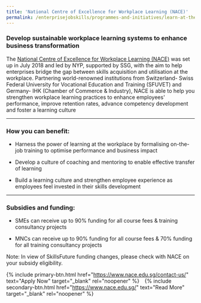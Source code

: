 ```yaml
---
title: 'National Centre of Excellence for Workplace Learning (NACE)'
permalink: /enterprisejobskills/programmes-and-initiatives/learn-at-the-workplace/national-centre-of-excellence-for-workplace-learning--nace-/
---
```


### Develop sustainable workplace learning systems to enhance business transformation

The <a href="https://www.nyp.edu.sg/nace" target="_blank" rel="noopener">National Centre of Excellence for Workplace Learning (NACE)</a> was set up in July 2018 and led by NYP, supported by SSG, with the aim to help enterprises bridge the gap between skills acquisition and utilisation at the workplace. Partnering world-renowned institutions from Switzerland- Swiss Federal University for Vocational Education and Training (SFUVET) and Germany- IHK (Chamber of Commerce & Industry), NACE is able to help you strengthen workplace learning practices to enhance employees' performance, improve retention rates, advance competency development and foster a learning culture

---

### How you can benefit:

- Harness the power of learning at the workplace by formalising on-the-job training to optimise performance and business impact

- Develop a culture of coaching and mentoring to enable effective transfer of learning

- Build a learning culture and strengthen employee experience as employees feel invested in their skills development

---

### Subsidies and funding:

- SMEs can receive up to 90% funding for all course fees & training consultancy projects

- MNCs can receive up to 90% funding for all course fees & 70% funding for all training consultancy projects

Note: In view of SkillsFuture funding changes, please check with NACE on your subsidy eligibility.

{% include primary-btn.html href="https://www.nace.edu.sg/contact-us/" text="Apply Now" target="_blank" rel="noopener" %}&emsp;{% include secondary-btn.html href="https://www.nace.edu.sg/" text="Read More" target="_blank" rel="noopener" %}
<script src="/jquery/resize-tables.js"></script>
